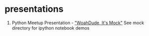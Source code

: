 presentations
=============

1. Python Meetup Presentation - <a href="http://slid.es/rogerlink/deck">"WoahDude, It's Mock"</a>
   See mock directory for ipython notebook demos
